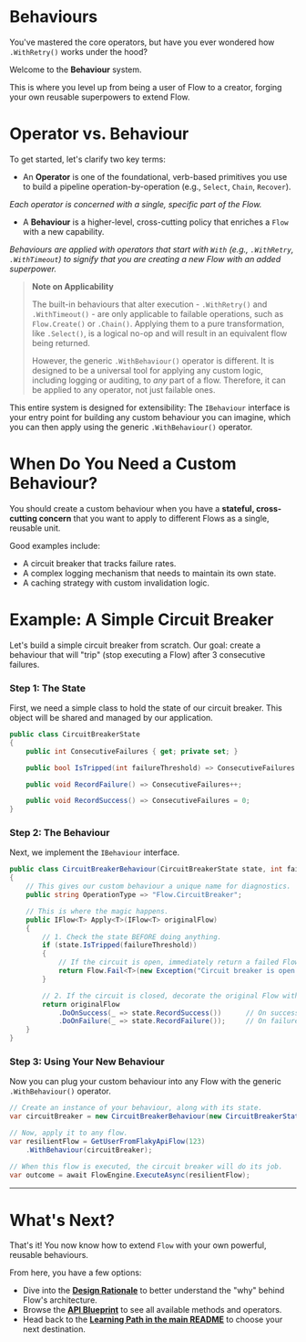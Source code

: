 # Behaviours

You've mastered the core operators, but have you ever wondered how `.WithRetry()` works under the hood? 

Welcome to the **Behaviour** system.

This is where you level up from being a user of Flow to a creator, forging your own reusable superpowers to extend Flow.

# Operator vs. Behaviour

To get started, let's clarify two key terms:

*   An **Operator** is one of the foundational, verb-based primitives you use to build a pipeline operation-by-operation (e.g., `Select`, `Chain`, `Recover`). 

_Each operator is concerned with a single, specific part of the Flow._

*   A **Behaviour** is a higher-level, cross-cutting policy that enriches a `Flow` with a new capability. 

_Behaviours are applied with operators that start with `With` (e.g., `.WithRetry`, `.WithTimeout`) to signify that you are creating a new Flow *with* an added superpower._

> **Note on Applicability**
>
> The built-in behaviours that alter execution - `.WithRetry()` and `.WithTimeout()` - are only applicable to failable operations, such as `Flow.Create()` or `.Chain()`. 
> Applying them to a pure transformation, like `.Select()`, is a logical no-op and will result in an equivalent flow being returned.
>
> However, the generic `.WithBehaviour()` operator is different. 
> It is designed to be a universal tool for applying any custom logic, including logging or auditing, to *any* part of a flow. Therefore, it can be applied to any operator, not just failable ones.

This entire system is designed for extensibility: The `IBehaviour` interface is your entry point for building any custom behaviour you can imagine, which you can then apply using the generic `.WithBehaviour()` operator.

# When Do You Need a Custom Behaviour?

You should create a custom behaviour when you have a **stateful, cross-cutting concern** that you want to apply to different Flows as a single, reusable unit.

Good examples include:

*   A circuit breaker that tracks failure rates.
*   A complex logging mechanism that needs to maintain its own state.
*   A caching strategy with custom invalidation logic.


# Example: A Simple Circuit Breaker

Let's build a simple circuit breaker from scratch. Our goal: create a behaviour that will "trip" (stop executing a Flow) after 3 consecutive failures.

### Step 1: The State

First, we need a simple class to hold the state of our circuit breaker. This object will be shared and managed by our application.

```csharp
public class CircuitBreakerState
{
    public int ConsecutiveFailures { get; private set; }

    public bool IsTripped(int failureThreshold) => ConsecutiveFailures >= failureThreshold;

    public void RecordFailure() => ConsecutiveFailures++;

    public void RecordSuccess() => ConsecutiveFailures = 0;
}
```

### Step 2: The Behaviour

Next, we implement the `IBehaviour` interface.

```csharp
public class CircuitBreakerBehaviour(CircuitBreakerState state, int failureThreshold = 3) : IBehaviour
{
    // This gives our custom behaviour a unique name for diagnostics.
    public string OperationType => "Flow.CircuitBreaker";

    // This is where the magic happens.
    public IFlow<T> Apply<T>(IFlow<T> originalFlow)
    {
        // 1. Check the state BEFORE doing anything.
        if (state.IsTripped(failureThreshold))
        {
            // If the circuit is open, immediately return a failed Flow.
            return Flow.Fail<T>(new Exception("Circuit breaker is open."));
        }

        // 2. If the circuit is closed, decorate the original Flow with our logic.
        return originalFlow
            .DoOnSuccess(_ => state.RecordSuccess())      // On success, reset the counter.
            .DoOnFailure(_ => state.RecordFailure());     // On failure, increment it.
    }
}
```

### Step 3: Using Your New Behaviour

Now you can plug your custom behaviour into any Flow with the generic `.WithBehaviour()` operator.

```csharp
// Create an instance of your behaviour, along with its state.
var circuitBreaker = new CircuitBreakerBehaviour(new CircuitBreakerState());

// Now, apply it to any flow.
var resilientFlow = GetUserFromFlakyApiFlow(123)
    .WithBehaviour(circuitBreaker);

// When this flow is executed, the circuit breaker will do its job.
var outcome = await FlowEngine.ExecuteAsync(resilientFlow);
```

---

# What's Next?

That's it! You now know how to extend `Flow` with your own powerful, reusable behaviours.

From here, you have a few options:
*   Dive into the **[Design Rationale](./DesignRationale.md)** to better understand the "why" behind Flow's architecture.
*   Browse the **[API Blueprint](./ApiBlueprint.cs)** to see all available methods and operators.
*   Head back to the **[Learning Path in the main README](../README.md#intrigued-heres-your-learning-path-🗺️)** to choose your next destination.
